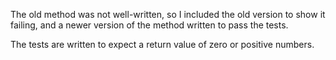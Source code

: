 The old method was not well-written, so I included the old version to show it failing, and a newer version of the method written to pass the tests.

The tests are written to expect a return value of zero or positive numbers.
